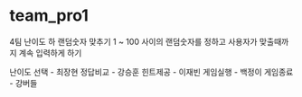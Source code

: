 # team_pro1

4팀 난이도 하
랜덤숫자 맞추기
1 ~ 100 사이의 랜덤숫자를 정하고 사용자가 맞출때까지 계속 입력하게 하기

난이도 선택 - 최장현
정답비교 - 강승훈
힌트제공 - 이재빈
게임실행 - 백정이
게임종료 - 강버들

